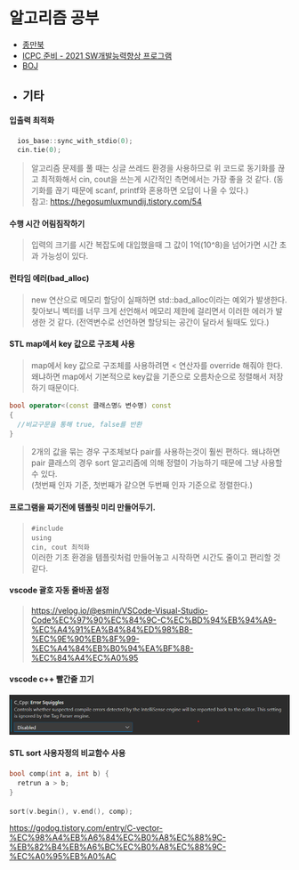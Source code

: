 # 알고리즘 공부
- [종만북](https://github.com/chisan01/Algorithm/tree/master/JongmanBook)
- [ICPC 준비 - 2021 SW개발능력향상 프로그램](https://github.com/chisan01/Algorithm/tree/master/ICPC)
- [BOJ](https://github.com/chisan01/Algorithm/tree/master/BOJ)
- ## 기타

#### 입출력 최적화
```c++
  ios_base::sync_with_stdio(0);
  cin.tie(0);
```
> 알고리즘 문제를 풀 때는 싱글 쓰레드 환경을 사용하므로 위 코드로 동기화를 끊고 최적화해서 cin, cout을 쓰는게 시간적인 측면에서는 가장 좋을 것 같다. (동기화를 끊기 때문에 scanf, printf와 혼용하면 오답이 나올 수 있다.)  
참고: https://hegosumluxmundij.tistory.com/54     


#### 수행 시간 어림짐작하기
> 입력의 크기를 시간 복잡도에 대입했을때 그 값이 1억(10^8)을 넘어가면 시간 초과 가능성이 있다.     


#### 런타임 에러(bad_alloc)
> new 연산으로 메모리 할당이 실패하면 std::bad_alloc이라는 예외가 발생한다. 찾아보니 벡터를 너무 크게 선언해서 메모리 제한에 걸리면서 이러한 에러가 발생한 것 같다. (전역변수로 선언하면 할당되는 공간이 달라서 될때도 있다.)      


#### STL map에서 key 값으로 구조체 사용
> map에서 key 값으로 구조체를 사용하려면 < 연산자를 override 해줘야 한다.   
> 왜냐하면 map에서 기본적으로 key값을 기준으로 오름차순으로 정렬해서 저장하기 때문이다. 
```c++
bool operator<(const 클래스명& 변수명) const
{
  //비교구문을 통해 true, false를 반환
}
```
>  2개의 값을 묶는 경우 구조체보다 pair를 사용하는것이 훨씬 편하다.
왜냐하면 pair 클래스의 경우 sort 알고리즘에 의해 정렬이 가능하기 때문에 그냥 사용할 수 있다.   
(첫번째 인자 기준, 첫번째가 같으면 두번째 인자 기준으로 정렬한다.)

#### 프로그램을 짜기전에 템플릿 미리 만들어두기.
>`#include`   
 `using`    
 `cin, cout 최적화`   
 이러한 기초 환경을 템플릿처럼 만들어놓고 시작하면 시간도 줄이고 편리할 것 같다.

#### vscode 괄호 자동 줄바꿈 설정
> https://velog.io/@esmin/VSCode-Visual-Studio-Code%EC%97%90%EC%84%9C-C%EC%BD%94%EB%94%A9-%EC%A4%91%EA%B4%84%ED%98%B8-%EC%9E%90%EB%8F%99-%EC%A4%84%EB%B0%94%EA%BF%88-%EC%84%A4%EC%A0%95

#### vscode c++ 빨간줄 끄기
![ErrorSquiggles](C_Cpp-ErrorSquiggles.png)

#### STL sort 사용자정의 비교함수 사용
```c++
bool comp(int a, int b) {
  retrun a > b;
}

sort(v.begin(), v.end(), comp);
```
https://godog.tistory.com/entry/C-vector-%EC%98%A4%EB%A6%84%EC%B0%A8%EC%88%9C-%EB%82%B4%EB%A6%BC%EC%B0%A8%EC%88%9C-%EC%A0%95%EB%A0%AC

